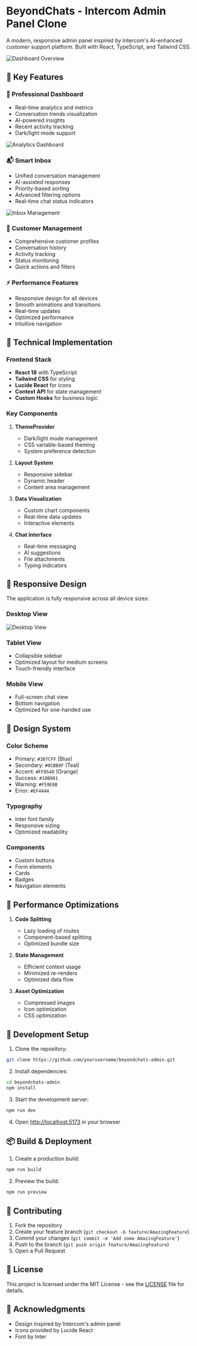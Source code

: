 # BeyondChats - Intercom Admin Panel Clone

A modern, responsive admin panel inspired by Intercom's AI-enhanced customer support platform. Built with React, TypeScript, and Tailwind CSS.

![Dashboard Overview](https://images.pexels.com/photos/8439094/pexels-photo-8439094.jpeg?auto=compress&cs=tinysrgb&w=1260&h=750&dpr=2)

## 🌟 Key Features

### 💼 Professional Dashboard
- Real-time analytics and metrics
- Conversation trends visualization
- AI-powered insights
- Recent activity tracking
- Dark/light mode support

![Analytics Dashboard](https://images.pexels.com/photos/7681091/pexels-photo-7681091.jpeg?auto=compress&cs=tinysrgb&w=1260&h=750&dpr=2)

### 📬 Smart Inbox
- Unified conversation management
- AI-assisted responses
- Priority-based sorting
- Advanced filtering options
- Real-time chat status indicators

![Inbox Management](https://images.pexels.com/photos/8867482/pexels-photo-8867482.jpeg?auto=compress&cs=tinysrgb&w=1260&h=750&dpr=2)

### 👥 Customer Management
- Comprehensive customer profiles
- Conversation history
- Activity tracking
- Status monitoring
- Quick actions and filters

### ⚡ Performance Features
- Responsive design for all devices
- Smooth animations and transitions
- Real-time updates
- Optimized performance
- Intuitive navigation

## 🎯 Technical Implementation

### Frontend Stack
- **React 18** with TypeScript
- **Tailwind CSS** for styling
- **Lucide React** for icons
- **Context API** for state management
- **Custom Hooks** for business logic

### Key Components
1. **ThemeProvider**
   - Dark/light mode management
   - CSS variable-based theming
   - System preference detection

2. **Layout System**
   - Responsive sidebar
   - Dynamic header
   - Content area management

3. **Data Visualization**
   - Custom chart components
   - Real-time data updates
   - Interactive elements

4. **Chat Interface**
   - Real-time messaging
   - AI suggestions
   - File attachments
   - Typing indicators

## 📱 Responsive Design

The application is fully responsive across all device sizes:

### Desktop View
![Desktop View](https://images.pexels.com/photos/8566472/pexels-photo-8566472.jpeg?auto=compress&cs=tinysrgb&w=1260&h=750&dpr=2)

### Tablet View
- Collapsible sidebar
- Optimized layout for medium screens
- Touch-friendly interface

### Mobile View
- Full-screen chat view
- Bottom navigation
- Optimized for one-handed use

## 🎨 Design System

### Color Scheme
- Primary: `#387CFF` (Blue)
- Secondary: `#0CBB8F` (Teal)
- Accent: `#FF854D` (Orange)
- Success: `#10B981`
- Warning: `#F59E0B`
- Error: `#EF4444`

### Typography
- Inter font family
- Responsive sizing
- Optimized readability

### Components
- Custom buttons
- Form elements
- Cards
- Badges
- Navigation elements

## 🚀 Performance Optimizations

1. **Code Splitting**
   - Lazy loading of routes
   - Component-based splitting
   - Optimized bundle size

2. **State Management**
   - Efficient context usage
   - Minimized re-renders
   - Optimized data flow

3. **Asset Optimization**
   - Compressed images
   - Icon optimization
   - CSS optimization

## 🔧 Development Setup

1. Clone the repository:
```bash
git clone https://github.com/yourusername/beyondchats-admin.git
```

2. Install dependencies:
```bash
cd beyondchats-admin
npm install
```

3. Start the development server:
```bash
npm run dev
```

4. Open [http://localhost:5173](http://localhost:5173) in your browser

## 📦 Build & Deployment

1. Create a production build:
```bash
npm run build
```

2. Preview the build:
```bash
npm run preview
```

## 🤝 Contributing

1. Fork the repository
2. Create your feature branch (`git checkout -b feature/AmazingFeature`)
3. Commit your changes (`git commit -m 'Add some AmazingFeature'`)
4. Push to the branch (`git push origin feature/AmazingFeature`)
5. Open a Pull Request

## 📝 License

This project is licensed under the MIT License - see the [LICENSE](LICENSE) file for details.

## 🙏 Acknowledgments

- Design inspired by Intercom's admin panel
- Icons provided by Lucide React
- Font by Inter